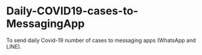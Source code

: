 # Daily-COVID19-cases-to-MessagingApp

To send daily Covid-19 number of cases to messaging apps (WhatsApp and LINE). 
